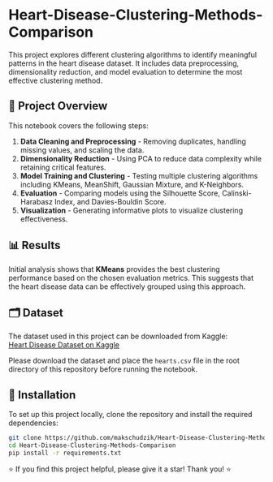 # Heart-Disease-Clustering-Methods-Comparison

This project explores different clustering algorithms to identify meaningful patterns in the heart disease dataset. It includes data preprocessing, dimensionality reduction, and model evaluation to determine the most effective clustering method.

## 🚀 Project Overview
This notebook covers the following steps:
1. **Data Cleaning and Preprocessing** - Removing duplicates, handling missing values, and scaling the data.
2. **Dimensionality Reduction** - Using PCA to reduce data complexity while retaining critical features.
3. **Model Training and Clustering** - Testing multiple clustering algorithms including KMeans, MeanShift, Gaussian Mixture, and K-Neighbors.
4. **Evaluation** - Comparing models using the Silhouette Score, Calinski-Harabasz Index, and Davies-Bouldin Score.
5. **Visualization** - Generating informative plots to visualize clustering effectiveness.

## 📊 Results
Initial analysis shows that **KMeans** provides the best clustering performance based on the chosen evaluation metrics. This suggests that the heart disease data can be effectively grouped using this approach.

## 🗂️ Dataset
The dataset used in this project can be downloaded from Kaggle:  
[Heart Disease Dataset on Kaggle](https://www.kaggle.com/datasets/johnsmith88/heart-disease-dataset)  

Please download the dataset and place the `hearts.csv` file in the root directory of this repository before running the notebook.

## 🔧 Installation

To set up this project locally, clone the repository and install the required dependencies:
```bash
git clone https://github.com/makschudzik/Heart-Disease-Clustering-Methods-Comparison.git
cd Heart-Disease-Clustering-Methods-Comparison
pip install -r requirements.txt
```

⭐ If you find this project helpful, please give it a star! Thank you! ⭐

